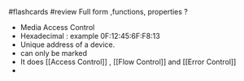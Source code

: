 #flashcards #review 
Full form ,functions, properties
?
- Media Access Control
- Hexadecimal : example 0F:12:45:6F:F8:13
- Unique address of a device.
- can only be marked
- It does [[Access Control]] , [[Flow Control]] and [[Error Control]]
- 